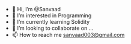 - 👋 Hi, I’m @Sanvaad
- 👀 I’m interested in Programming
- 🌱 I’m currently learning Solidity
- 💞️ I’m looking to collaborate on ...
- 📫 How to reach me sanvaad003@gmail.com

<!---
Sanvaad/Sanvaad is a ✨ special ✨ repository because its `README.md` (this file) appears on your GitHub profile.
You can click the Preview link to take a look at your changes.
--->
